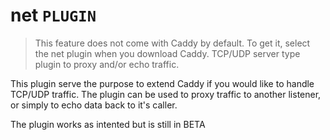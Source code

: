 # net `PLUGIN`
> This feature does not come with Caddy by default. To get it, select the net plugin when you download Caddy.
TCP/UDP server type plugin to proxy and/or echo traffic.

This plugin serve the purpose to extend Caddy if you would like to handle TCP/UDP traffic. The plugin can be used to proxy traffic to another listener, or simply to echo data back to it's caller.

The plugin works as intented but is still in BETA